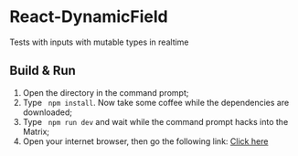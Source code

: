 # React-DynamicField
Tests with inputs with mutable types in realtime

## Build & Run
1. Open the directory in the command prompt;
2. Type ``` npm install```. Now take some coffee while the dependencies are downloaded;
3. Type ``` npm run dev``` and wait while the command prompt hacks into the Matrix;
4. Open your internet browser, then go the following link: [Click here](http://localhost:8080)
